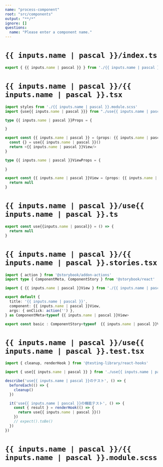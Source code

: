 ```yaml
---
name: "process-component"
root: "src/components"
output: "**/*"
ignore: []
questions:
  name: "Please enter a component name."
---
```


# `{{ inputs.name | pascal }}/index.ts`

```typescript
export { {{ inputs.name | pascal }} } from './{{ inputs.name | pascal }}';
```

# `{{ inputs.name | pascal }}/{{ inputs.name | pascal }}.tsx`

```typescript
import styles from './{{ inputs.name | pascal }}.module.scss'
import {use{{ inputs.name | pascal }}} from "./use{{ inputs.name | pascal }}"

type {{ inputs.name | pascal }}Props = {

}

export const {{ inputs.name | pascal }} = (props: {{ inputs.name | pascal }}Props) => {
  const {} = use{{ inputs.name | pascal }}()
  return <{{ inputs.name | pascal }}View/>
}

type {{ inputs.name | pascal }}ViewProps = {
  
}

export const {{ inputs.name | pascal }}View = (props: {{ inputs.name | pascal }}ViewProps) => {
  return null
}
```


# `{{ inputs.name | pascal }}/use{{ inputs.name | pascal }}.ts`

```typescript
export const use{{inputs.name | pascal}} = () => {
  return null
}

```


# `{{ inputs.name | pascal }}/{{ inputs.name | pascal }}.stories.tsx`

```typescript
import { action } from '@storybook/addon-actions'
import type { ComponentMeta, ComponentStory } from '@storybook/react'

import { {{ inputs.name | pascal }}View } from './{{ inputs.name | pascal }}'

export default {
  title: '{{ inputs.name | pascal }}',
  component: {{ inputs.name | pascal }}View,
  args: { onClick: action('') },
} as ComponentMeta<typeof {{ inputs.name | pascal }}View>

export const basic : ComponentStory<typeof  {{ inputs.name | pascal }}View> = (args) => <{{ inputs.name | pascal }}View {...args}></{{ inputs.name | pascal }}View>

```

# `{{ inputs.name | pascal }}/use{{ inputs.name | pascal }}.test.tsx`

```typescript
import { cleanup, renderHook } from '@testing-library/react-hooks'

import { use{{ inputs.name | pascal }} } from './use{{ inputs.name | pascal }}'

describe('use{{ inputs.name | pascal }}のテスト', () => {
  beforeEach(() => {
    cleanup()
  })

  it('use{{ inputs.name | pascal }}の機能テスト', () => {
    const { result } = renderHook(() => {
      return use{{ inputs.name | pascal }}()
    })
    // expect().toBe()
  })
})

```

# `{{ inputs.name | pascal }}/{{ inputs.name | pascal }}.module.scss`

```scss
```